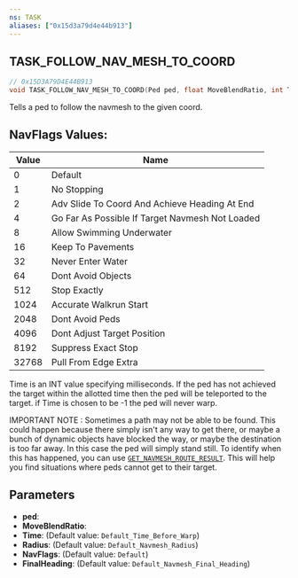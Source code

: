 ```yaml
---
ns: TASK
aliases: ["0x15d3a79d4e44b913"]
---
```

## TASK_FOLLOW_NAV_MESH_TO_COORD

```c
// 0x15D3A79D4E44B913
void TASK_FOLLOW_NAV_MESH_TO_COORD(Ped ped, float MoveBlendRatio, int Time, float Radius, int NavFlags, float FinalHeading);
```

Tells a ped to follow the navmesh to the given coord.

## NavFlags Values:
| Value | Name |
| --- | --- |
| 0 | Default |
| 1 | No Stopping |
| 2 | Adv Slide To Coord And Achieve Heading At End |
| 4 | Go Far As Possible If Target Navmesh Not Loaded |
| 8 | Allow Swimming Underwater |
| 16 | Keep To Pavements |
| 32 | Never Enter Water |
| 64 | Dont Avoid Objects |
| 512 | Stop Exactly |
| 1024 | Accurate Walkrun Start |
| 2048 | Dont Avoid Peds |
| 4096 | Dont Adjust Target Position |
| 8192 | Suppress Exact Stop |
| 32768 | Pull From Edge Extra |


Time is an INT value specifying milliseconds. If the ped has not achieved the target within the allotted time then the ped will be teleported to the target. if Time is chosen to be -1 the ped will never warp.

IMPORTANT NOTE : Sometimes a path may not be able to be found. This could happen because there simply isn't any way to get there, or maybe a bunch of dynamic objects have blocked the way, or maybe the destination is too far away. In this case the ped will simply stand still. To identify when this has happened, you can use [`GET_NAVMESH_ROUTE_RESULT`](#_0x632E831F382A0FA8). This will help you find situations where peds cannot get to their target.


## Parameters
* **ped**: 
* **MoveBlendRatio**: 
* **Time**: (Default value: `Default_Time_Before_Warp`)
* **Radius**: (Default value: `Default_Navmesh_Radius`)
* **NavFlags**: (Default value: `Default`)
* **FinalHeading**: (Default value: `Default_Navmesh_Final_Heading`)
